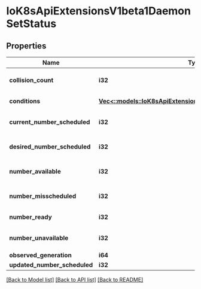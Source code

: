 # IoK8sApiExtensionsV1beta1DaemonSetStatus

## Properties
Name | Type | Description | Notes
------------ | ------------- | ------------- | -------------
**collision_count** | **i32** | Count of hash collisions for the DaemonSet. The DaemonSet controller uses this field as a collision avoidance mechanism when it needs to create the name for the newest ControllerRevision. | [optional] 
**conditions** | [**Vec<::models::IoK8sApiExtensionsV1beta1DaemonSetCondition>**](io.k8s.api.extensions.v1beta1.DaemonSetCondition.md) | Represents the latest available observations of a DaemonSet's current state. | [optional] 
**current_number_scheduled** | **i32** | The number of nodes that are running at least 1 daemon pod and are supposed to run the daemon pod. More info: https://kubernetes.io/docs/concepts/workloads/controllers/daemonset/ | 
**desired_number_scheduled** | **i32** | The total number of nodes that should be running the daemon pod (including nodes correctly running the daemon pod). More info: https://kubernetes.io/docs/concepts/workloads/controllers/daemonset/ | 
**number_available** | **i32** | The number of nodes that should be running the daemon pod and have one or more of the daemon pod running and available (ready for at least spec.minReadySeconds) | [optional] 
**number_misscheduled** | **i32** | The number of nodes that are running the daemon pod, but are not supposed to run the daemon pod. More info: https://kubernetes.io/docs/concepts/workloads/controllers/daemonset/ | 
**number_ready** | **i32** | The number of nodes that should be running the daemon pod and have one or more of the daemon pod running and ready. | 
**number_unavailable** | **i32** | The number of nodes that should be running the daemon pod and have none of the daemon pod running and available (ready for at least spec.minReadySeconds) | [optional] 
**observed_generation** | **i64** | The most recent generation observed by the daemon set controller. | [optional] 
**updated_number_scheduled** | **i32** | The total number of nodes that are running updated daemon pod | [optional] 

[[Back to Model list]](../README.md#documentation-for-models) [[Back to API list]](../README.md#documentation-for-api-endpoints) [[Back to README]](../README.md)


